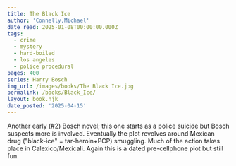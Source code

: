 ```yaml
---
title: The Black Ice
author: 'Connelly,Michael'
date_read: 2025-01-08T00:00:00.000Z
tags:
  - crime
  - mystery
  - hard-boiled
  - los angeles
  - police procedural
pages: 400
series: Harry Bosch
img_url: /images/books/The Black Ice.jpg
permalink: /books/Black_Ice/
layout: book.njk
date_posted: '2025-04-15'
---
```

Another early (#2) Bosch novel; this one starts as a police suicide but Bosch suspects more is involved.  Eventually the plot revolves around
Mexican drug ("black-ice" = tar-heroin+PCP) smuggling.  Much of the action takes place in Calexico/Mexicali.  Again this is a dated pre-cellphone
plot but still fun.
